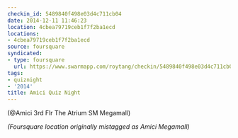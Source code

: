 ```yaml
---
checkin_id: 5489840f498e03d4c711cb04
date: 2014-12-11 11:46:23
location: 4cbea79719ceb1f7f2ba1ecd
locations:
- 4cbea79719ceb1f7f2ba1ecd
source: foursquare
syndicated:
- type: foursquare
  url: https://www.swarmapp.com/roytang/checkin/5489840f498e03d4c711cb04
tags:
- quiznight
- '2014'
title: Amici Quiz Night
---
```


(@Amici 3rd Flr The Atrium SM Megamall)

*(Foursquare location originally mistagged as Amici Megamall)*